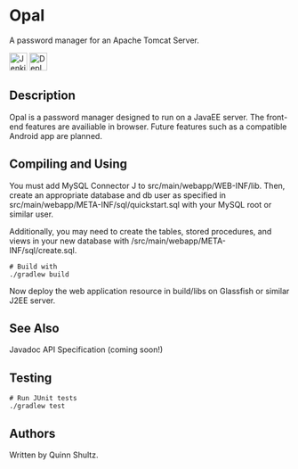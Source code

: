 # Opal
A password manager for an Apache Tomcat Server.

[<img alt="Jenkins" src="https://img.shields.io/badge/-Download_from_Jenkins-D24939.svg?logo=jenkins&style=flat-square&logoColor=white" height=32>](http://ci.quinnshultz.com/job/Opal/)                                                 [<img alt="Deployment" src="https://img.shields.io/badge/-Try_on_App_Server-367588.svg?logo=java&style=flat-square&logoColor=white" height=32>](http://app.quinnshultz.com:8080/opal/)

## Description
Opal is a password manager designed to run on a JavaEE server. The front-end features are availiable in browser. Future features such as a compatible Android app are planned.


## Compiling and Using
You must add MySQL Connector J to src/main/webapp/WEB-INF/lib. Then, create an appropriate database and db user as specified in src/main/webapp/META-INF/sql/quickstart.sql with your MySQL root or similar user.

Additionally, you may need to create the tables, stored procedures, and views in your new database with /src/main/webapp/META-INF/sql/create.sql.

```
# Build with
./gradlew build
```

Now deploy the web application resource in build/libs on Glassfish or similar J2EE server.


## See Also
Javadoc API Specification (coming soon!)

## Testing
```
# Run JUnit tests
./gradlew test
```

## Authors
Written by Quinn Shultz.
